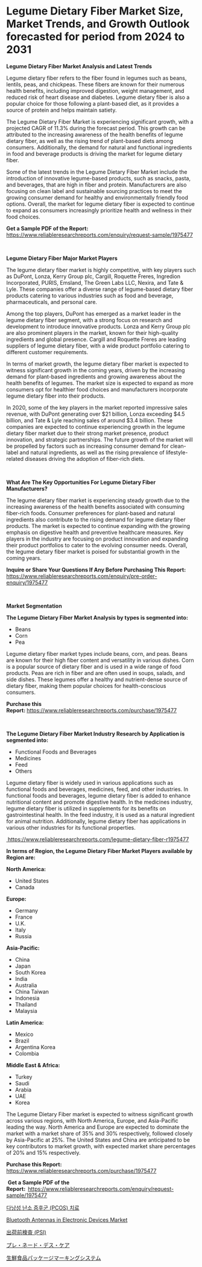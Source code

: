 <p><h1>Legume Dietary Fiber Market Size, Market Trends, and Growth Outlook forecasted for period from 2024 to 2031</h1></p><p><strong>Legume Dietary Fiber Market Analysis and Latest Trends</strong></p>
<p><p>Legume dietary fiber refers to the fiber found in legumes such as beans, lentils, peas, and chickpeas. These fibers are known for their numerous health benefits, including improved digestion, weight management, and reduced risk of heart disease and diabetes. Legume dietary fiber is also a popular choice for those following a plant-based diet, as it provides a source of protein and helps maintain satiety.</p><p>The Legume Dietary Fiber Market is experiencing significant growth, with a projected CAGR of 11.3% during the forecast period. This growth can be attributed to the increasing awareness of the health benefits of legume dietary fiber, as well as the rising trend of plant-based diets among consumers. Additionally, the demand for natural and functional ingredients in food and beverage products is driving the market for legume dietary fiber.</p><p>Some of the latest trends in the Legume Dietary Fiber Market include the introduction of innovative legume-based products, such as snacks, pasta, and beverages, that are high in fiber and protein. Manufacturers are also focusing on clean label and sustainable sourcing practices to meet the growing consumer demand for healthy and environmentally friendly food options. Overall, the market for legume dietary fiber is expected to continue to expand as consumers increasingly prioritize health and wellness in their food choices.</p></p>
<p><strong>Get a Sample PDF of the Report:&nbsp;</strong> <a href="https://www.reliableresearchreports.com/enquiry/request-sample/1975477">https://www.reliableresearchreports.com/enquiry/request-sample/1975477</a></p>
<p>&nbsp;</p>
<p><strong>Legume Dietary Fiber Major Market Players</strong></p>
<p><p>The legume dietary fiber market is highly competitive, with key players such as DuPont, Lonza, Kerry Group plc, Cargill, Roquette Freres, Ingredion Incorporated, PURIS, Emsland, The Green Labs LLC, Nexira, and Tate & Lyle. These companies offer a diverse range of legume-based dietary fiber products catering to various industries such as food and beverage, pharmaceuticals, and personal care.</p><p>Among the top players, DuPont has emerged as a market leader in the legume dietary fiber segment, with a strong focus on research and development to introduce innovative products. Lonza and Kerry Group plc are also prominent players in the market, known for their high-quality ingredients and global presence. Cargill and Roquette Freres are leading suppliers of legume dietary fiber, with a wide product portfolio catering to different customer requirements.</p><p>In terms of market growth, the legume dietary fiber market is expected to witness significant growth in the coming years, driven by the increasing demand for plant-based ingredients and growing awareness about the health benefits of legumes. The market size is expected to expand as more consumers opt for healthier food choices and manufacturers incorporate legume dietary fiber into their products.</p><p>In 2020, some of the key players in the market reported impressive sales revenue, with DuPont generating over $21 billion, Lonza exceeding $4.5 billion, and Tate & Lyle reaching sales of around $3.4 billion. These companies are expected to continue experiencing growth in the legume dietary fiber market due to their strong market presence, product innovation, and strategic partnerships. The future growth of the market will be propelled by factors such as increasing consumer demand for clean-label and natural ingredients, as well as the rising prevalence of lifestyle-related diseases driving the adoption of fiber-rich diets.</p></p>
<p>&nbsp;</p>
<p><strong>What Are The Key Opportunities For Legume Dietary Fiber Manufacturers?</strong></p>
<p><p>The legume dietary fiber market is experiencing steady growth due to the increasing awareness of the health benefits associated with consuming fiber-rich foods. Consumer preferences for plant-based and natural ingredients also contribute to the rising demand for legume dietary fiber products. The market is expected to continue expanding with the growing emphasis on digestive health and preventive healthcare measures. Key players in the industry are focusing on product innovation and expanding their product portfolios to cater to the evolving consumer needs. Overall, the legume dietary fiber market is poised for substantial growth in the coming years.</p></p>
<p><strong>Inquire or Share Your Questions If Any Before Purchasing This Report:</strong> <a href="https://www.reliableresearchreports.com/enquiry/pre-order-enquiry/1975477">https://www.reliableresearchreports.com/enquiry/pre-order-enquiry/1975477</a></p>
<p>&nbsp;</p>
<p><strong>Market Segmentation</strong></p>
<p><strong>The Legume Dietary Fiber Market Analysis by types is segmented into:</strong></p>
<p><ul><li>Beans</li><li>Corn</li><li>Pea</li></ul></p>
<p><p>Legume dietary fiber market types include beans, corn, and peas. Beans are known for their high fiber content and versatility in various dishes. Corn is a popular source of dietary fiber and is used in a wide range of food products. Peas are rich in fiber and are often used in soups, salads, and side dishes. These legumes offer a healthy and nutrient-dense source of dietary fiber, making them popular choices for health-conscious consumers.</p></p>
<p><strong>Purchase this Report:&nbsp;</strong><a href="https://www.reliableresearchreports.com/purchase/1975477">https://www.reliableresearchreports.com/purchase/1975477</a></p>
<p>&nbsp;</p>
<p><strong>The Legume Dietary Fiber Market Industry Research by Application is segmented into:</strong></p>
<p><ul><li>Functional Foods and Beverages</li><li>Medicines</li><li>Feed</li><li>Others</li></ul></p>
<p><p>Legume dietary fiber is widely used in various applications such as functional foods and beverages, medicines, feed, and other industries. In functional foods and beverages, legume dietary fiber is added to enhance nutritional content and promote digestive health. In the medicines industry, legume dietary fiber is utilized in supplements for its benefits on gastrointestinal health. In the feed industry, it is used as a natural ingredient for animal nutrition. Additionally, legume dietary fiber has applications in various other industries for its functional properties.</p></p>
<p><a href="https://www.reliableresearchreports.com/legume-dietary-fiber-r1975477">&nbsp;https://www.reliableresearchreports.com/legume-dietary-fiber-r1975477</a></p>
<p><strong>In terms of Region, the Legume Dietary Fiber Market Players available by Region are:</strong></p>
<p>
    <p> <strong> North America: </strong>
        <ul>
            <li>United States</li>
            <li>Canada</li>
        </ul>
        </p> 
    <p> <strong> Europe: </strong>
        <ul>
            <li>Germany</li>
            <li>France</li>
            <li>U.K.</li>
            <li>Italy</li>
            <li>Russia</li>
        </ul>
        </p> 
    <p> <strong> Asia-Pacific: </strong>
        <ul>
            <li>China</li>
            <li>Japan</li>
            <li>South Korea</li>
            <li>India</li>
            <li>Australia</li>
            <li>China Taiwan</li>
            <li>Indonesia</li>
            <li>Thailand</li>
            <li>Malaysia</li>
        </ul>
        </p> 
    <p> <strong> Latin America: </strong>
        <ul>
            <li>Mexico</li>
            <li>Brazil</li>
            <li>Argentina Korea</li>
            <li>Colombia</li>
        </ul>
        </p> 
    <p> <strong> Middle East & Africa: </strong>
        <ul>
            <li>Turkey</li>
            <li>Saudi</li>
            <li>Arabia</li>
            <li>UAE</li>
            <li>Korea</li>
        </ul>
    </p>
    </p>
<p><p>The Legume Dietary Fiber market is expected to witness significant growth across various regions, with North America, Europe, and Asia-Pacific leading the way. North America and Europe are expected to dominate the market with a market share of 35% and 30% respectively, followed closely by Asia-Pacific at 25%. The United States and China are anticipated to be key contributors to market growth, with expected market share percentages of 20% and 15% respectively.</p></p>
<p><strong>Purchase this Report: </strong><a href="https://www.reliableresearchreports.com/purchase/1975477">https://www.reliableresearchreports.com/purchase/1975477</a></p>
<p>&nbsp;<strong>Get a Sample PDF of the Report:&nbsp;&nbsp;</strong><a href="https://www.reliableresearchreports.com/enquiry/request-sample/1975477">https://www.reliableresearchreports.com/enquiry/request-sample/1975477</a></p>
<p><strong></strong></p>
<p><p><a href="https://github.com/rifqimuhammad018/Market-Research-Report-List-1/blob/main/8218841160506.md">다낭성 난소 증후군 (PCOS) 치료</a></p><p><a href="https://github.com/phuonganhit041011/Market-Research-Report-List-1/blob/main/bluetooth-antennas-in-electronic-devices-market.md">Bluetooth Antennas in Electronic Devices Market</a></p><p><a href="https://medium.com/@hopedjones22024/2024%E5%B9%B4%E3%81%8B%E3%82%892031%E5%B9%B4%E3%81%BE%E3%81%A7%E3%81%AE%E5%87%BA%E8%8D%B7%E5%89%8D%E6%A4%9C%E6%9F%BB-psi-%E5%B8%82%E5%A0%B4%E3%81%AE%E6%88%90%E9%95%B7%E8%A6%8B%E9%80%9A%E3%81%97%E3%81%AF-%E3%81%AE%E5%B9%B4%E9%96%93%E6%88%90%E9%95%B7%E7%8E%87%E3%81%A7%E3%83%97%E3%83%AD%E3%82%B8%E3%82%A7%E3%82%AF%E3%83%88%E3%81%95%E3%82%8C%E3%81%A6%E3%81%8A%E3%82%8A-%E5%B8%82%E5%A0%B4%E3%81%AE%E5%8B%95%E5%90%91%E5%88%86%E6%9E%90%E3%81%AB%E3%81%AF%E3%82%A2%E3%83%97%E3%83%AA%E3%82%B1%E3%83%BC%E3%82%B7%E3%83%A7%E3%83%B3%E5%88%A5-%E5%9C%B0%E5%9F%9F%E5%88%A5-%E5%8F%8E%E7%9B%8A%E5%88%A5%E3%81%8C%E5%90%AB%E3%81%BE%E3%82%8C%E3%81%A6%E3%81%84%E3%81%BE%E3%81%99-61207f45d41d">出荷前検査 (PSI)</a></p><p><a href="https://medium.com/@lovern8746/%E3%82%B0%E3%83%AD%E3%83%BC%E3%83%90%E3%83%AB%E3%81%AA%E3%83%97%E3%83%AA%E3%83%8B%E3%83%BC%E3%83%89%E3%83%87%E3%82%B9%E3%82%B1%E3%82%A2%E5%B8%82%E5%A0%B4%E3%81%AF-2024%E5%B9%B4%E3%81%8B%E3%82%892031%E5%B9%B4%E3%81%AE%E6%9C%9F%E9%96%93%E3%81%AB-%E3%81%AEcagr%E3%81%A7%E6%88%90%E9%95%B7%E3%81%99%E3%82%8B%E3%81%A8%E4%BA%88%E6%B8%AC%E3%81%95%E3%82%8C%E3%81%A6%E3%81%84%E3%81%BE%E3%81%99-bd2a3737315c">プレ・ネード・デス・ケア</a></p><p><a href="https://github.com/LuzHills1972/Market-Research-Report-List-1/blob/main/5259411150574.md">生鮮食品パッケージマーキングシステム</a></p></p>